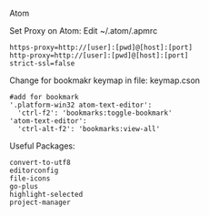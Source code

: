Atom

Set Proxy on Atom:
Edit ~/.atom/.apmrc

    https-proxy=http://[user]:[pwd]@[host]:[port]
    http-proxy=http://[user]:[pwd]@[host]:[port]
    strict-ssl=false


Change for bookmakr keymap in file: keymap.cson

    #add for bookmark
    '.platform-win32 atom-text-editor':
      'ctrl-f2': 'bookmarks:toggle-bookmark'
    'atom-text-editor':
      'ctrl-alt-f2': 'bookmarks:view-all'
      
Useful Packages:

    convert-to-utf8
    editorconfig
    file-icons
    go-plus
    highlight-selected
    project-manager
    
